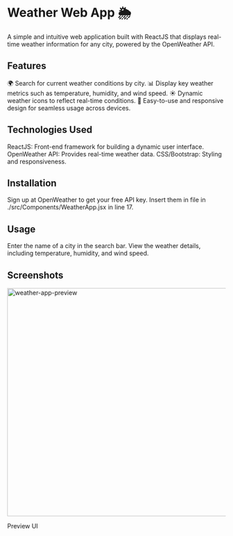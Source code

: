 # Weather Web App 🌦️
A simple and intuitive web application built with ReactJS that displays real-time weather information for any city, powered by the OpenWeather API.

## Features
🌍 Search for current weather conditions by city.
📊 Display key weather metrics such as temperature, humidity, and wind speed.
☀️ Dynamic weather icons to reflect real-time conditions.
🌈 Easy-to-use and responsive design for seamless usage across devices.

## Technologies Used
ReactJS: Front-end framework for building a dynamic user interface.
OpenWeather API: Provides real-time weather data.
CSS/Bootstrap: Styling and responsiveness.

## Installation
Sign up at OpenWeather to get your free API key.
Insert them in file in ./src/Components/WeatherApp.jsx in line 17.

## Usage
Enter the name of a city in the search bar.
View the weather details, including temperature, humidity, and wind speed.

## Screenshots
<img width="525" alt="weather-app-preview" src="https://github.com/user-attachments/assets/83b96f8d-80d9-42eb-83d9-9f9ad0c30c7f" />

Preview UI
